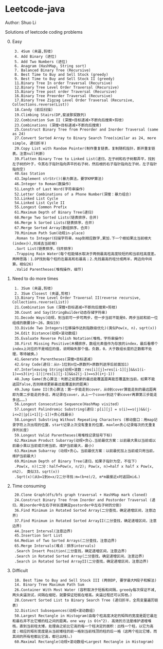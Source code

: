 Leetcode-java
=============
Author: Shuo Li

Solutions of leetcode coding problems

0. Easy

        3. 4Sum (夹逼,剪枝)
        4. Add Binary (进位)
        5. Add Two Numbers (进位)
        6. Anagram (HashMap, String sort)
        7. Balanced Binary Tree (Recursive)
        8. Best Time to Buy and Sell Stock (greedy)
        9. Best Time to Buy and Sell Stock II (greedy)
        11.Binary Tree In order Traversal (Recursive)
        12.Binary Tree Level Order Traversal (Recursive)
        15.Binary Tree post order Traversal (Recursive)
        16.Binary Tree Preorder Traversal (Recursive)
        17.Binary Tree Zigzag Level Order Traversal (Recursive, Collections.reverse(List))
        18.Candy (前后扫描)
        19.Climbing Stairs(DP,斐波那契数列)
        22.Combination Sum II (深搜+目标递减+不断向后搜索+剪枝)
        23.Combinations (深搜+目标递减+不断向后搜索)
        25.Construct Binary Tree from Preorder and Inorder Traversal (same as 24)
        27.Convert Sorted Array to Binary Search Tree(similar as 24, more simple, 递归折半)
        29.Copy List with Random Pointer(制作重复链表，复制随机指针，断开重复链表。注意null判断)
        39.Flatten Binary Tree to Linked List(递归，左子树和右子树都弄平，找到左子树的叶子，令其右子指针指向弄平的右子树，然后根的右子指针指向左子树，左子指针指向空)
        40.Gas Station 
        43.Implement strStr()(暴力算法，要学KMP算法)
        46.Integer to Roman(数操作)
        51.Length of Last Word(字符串操作)
        52.Letter Combinations of a Phone Number(深搜：暴力组合)
        53.Linked List Cycle
        54.Linked List Cycle II
        55.Longest Common Prefix
        61.Maximum Depth of Binary Tree(递归)
        68.Merge Two Sorted Lists(链表排序，合并)
        66.Merge k Sorted Lists(链表排序，合并)
        67.Merge Sorted Array(数组排序，合并)
        70.Minimum Path Sum(动规in-place)
        .Roman to Integer(扫描字符串，map到相应数字,累加.下一个根如果比当前根大(index小),则减去当前根)
        .Sort List(链表排序，归并排序)
        .Trapping Rain Water(每个柱能储水取决于两侧最高柱高度较短的和当前柱高度差。两种思路：1.DP找到每个柱的左最高和右最高；2.先找最高的柱分成两半，两边向中间算。相似26)
        .Valid Parentheses(堆栈操作，细节)
1. Need to do more times
    
        1. 3Sum (夹逼,剪枝)
        2. 3Sum Closest (夹逼,剪枝)
        13.Binary Tree Level Order Traversal II(reverse recursive, Collections.reverse(List))
        21.Combination Sum (深搜+目标递减+不断向后搜索+剪枝)
        30.Count and Say(StringBuilder动态存储字符串)
        31.Decode Ways(动规，到当前可一步可两步，但一步当前不能是0，两步当前和前一位组成的数要10～26，类似19)
        33.Divide Two Integers(位移操作达到指数级优化)(类似Pow(x, n)，sqrt(x))
        34.Edit Distance(动规+滚动数组)
        35.Evaluate Reverse Polish Notation(堆栈，字符串操作)
        38.First Missing Positive(木桶排序，数组元素值作为存放的index，最后看哪个index上对应的不是相应的值，说明缺失那个值。负数，0，大于数组长度的正数都不处理，等待被换。)
        41.Generate Parentheses(深搜+目标递减)
        42.Gray Code(递归：从n-1位到n位=原数列+原数列逆序后前面加1)
        47.Interleaving String(动规+滚数：res[i][j]=res[i-1][j]&&s1(i-1)==s3(i+j-1)||res[i][j-1]&&s2(j-1)==s3(i+j-1))
        48.Jump Game(贪心算法：判断之前更新的最远能覆盖距离能否覆盖到当前，如果不能返回false,否则继续更新最远能覆盖到的距离)
        49.Jump Game II(贪心算法：第一步能走到cover，从0到cover算能走到的最远距离即为第二步能走的多远，再记录在cover，从上一个cover到这个新cover再算第三步能走多远。。。)
        56.Longest Consecutive Sequence(HashMap visited)
        57.Longest Palindromic Substring(递归：p[i][j] = s(i)==s(j)&&(j-i<=2||p[i+1][j-1])+贪心找最长)
        58.Longest Substring Without Repeating Characters (移动窗口：用map记录字符上次出现的位置，start记录上次没有重复的位置，maxlen贪心记录每次的无重复序列长度)
        59.Longest Valid Parentheses(用堆栈记录括号下标)
        62.Maximum Product Subarray(动规+贪心.当前最优方案：以前最大乘以当前或以前最小乘以当前或只用当前，维护当前最大，最小)
        63.Maximum Subarray (动规+贪心。当前最优方案：以前最优加上当前或只用当前，维护当前最大)
        69.Minimum Depth of Binary Tree(递归，如果子指针为空，不往下)
        .Pow(x, n)(二分：half=Pow(x, n/2); Pow(x, n)=half x half x Pow(x, n%2)， 类似33，sqrt(x))
        .Sqrt(x)(从b=1到e=x/2二分寻找:m=(b+e)/2, m*m最接近x时返回mid。)
2. Time consuming

        20.Clone Graph(dfs/bfs graph traversal + HashMap mark cloned)
        24.Construct Binary Tree from Inorder and Postorder Traversal (递归，用inorder中左右子树长度确定postorder中左右子树的分割)
        36.Find Minimum in Rotated Sorted Array(二分查找，确定递增区间，注意边界)
        37.Find Minimum in Rotated Sorted ArrayII(二分查找，确定递增区间，注意边界)
        44.Insert Interval(注意边界)
        45.Insertion Sort List
        64.Median of Two Sorted Arrays(二分查找，注意边界)
        65.Merge Intervals(难点：排序intervals)
        .Search Insert Position(二分查找，确定递增区间，注意边界)
        .Search in Rotated Sorted Array(二分查找，确定递增区间，注意边界)
        .Search in Rotated Sorted ArrayII(二分查找，确定递增区间，注意边界)
3. Difficult
        
        10. Best Time to Buy and Sell Stock III (两侧DP, 要学最大M段子和解法)
        14. Binary Tree Maximum Path Sum
        26.Container With Most Water (容积取决于短板和间隔，greedy每次保证不减, 两头夹逼测试，间隔在缩短，就要保证短板在增高。夹逼过程还可以剪枝。)
        28.Convert Sorted List to Binary Search Tree (递归折半，全局变量遍历链表)
        32.Distinct Subsequences(动规+滚动数组)
        50.Largest Rectangle in Histogram(由每个柱高度决定的矩阵的宽度是距它最左和最右并不比它矮的柱之间的距离。one way is O(n^2). 高效的方法是维护递增堆栈，直到当前柱太矮，处理由之前比它高的每一个柱决定的面积：出栈一个柱，以它为高度；相应的矩形宽度是从当前矮柱的前一格到当前栈顶的柱的后一格（这两个柱比它矮，而其间的所有柱都比它高，都已出栈）。)
        60.Maximal Rectangle(动规+滚动数组+Largest Rectangle in Histogram)
